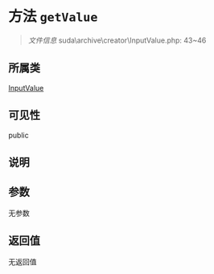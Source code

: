 # 方法 `getValue`

> *文件信息* suda\archive\creator\InputValue.php: 43~46

## 所属类 

[InputValue](../InputValue.md)

## 可见性

 public 

## 说明



## 参数


无参数


## 返回值

无返回值
